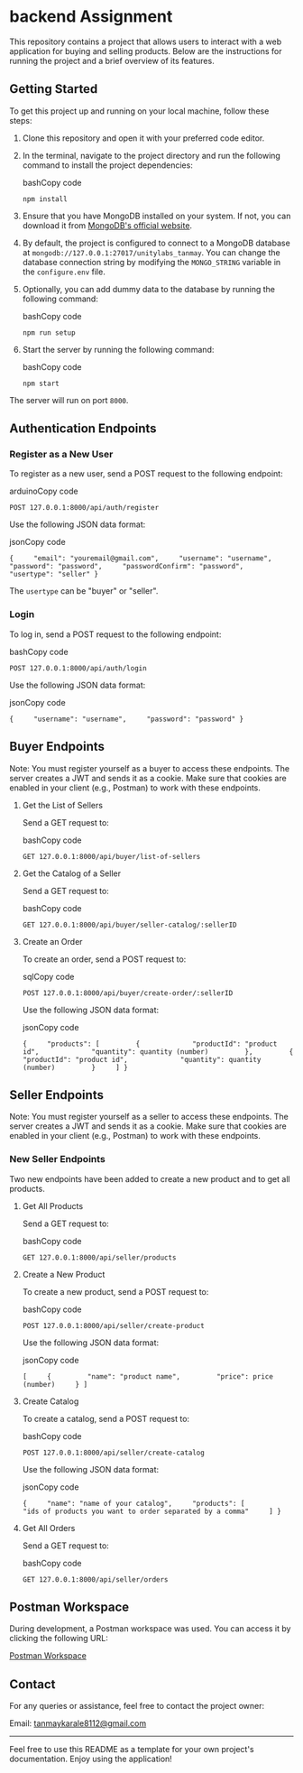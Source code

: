 # backend Assignment

This repository contains a project that allows users to interact with a web application for buying and selling products. Below are the instructions for running the project and a brief overview of its features.

## Getting Started

To get this project up and running on your local machine, follow these steps:

1.  Clone this repository and open it with your preferred code editor.
2.  In the terminal, navigate to the project directory and run the following command to install the project dependencies:

    bashCopy code

    `npm install`
    

3.  Ensure that you have MongoDB installed on your system. If not, you can download it from [MongoDB's official website](https://www.mongodb.com/try/download/community).
4.  By default, the project is configured to connect to a MongoDB database at `mongodb://127.0.0.1:27017/unitylabs_tanmay`. You can change the database connection string by modifying the `MONGO_STRING` variable in the `configure.env` file.
5.  Optionally, you can add dummy data to the database by running the following command:

    bashCopy code

    `npm run setup`

6.  Start the server by running the following command:

    bashCopy code

    `npm start`

The server will run on port `8000`.

## Authentication Endpoints

### Register as a New User

To register as a new user, send a POST request to the following endpoint:

arduinoCopy code

`POST 127.0.0.1:8000/api/auth/register`

Use the following JSON data format:

jsonCopy code

`{     "email": "youremail@gmail.com",     "username": "username",     "password": "password",     "passwordConfirm": "password",     "usertype": "seller" }`

The `usertype` can be "buyer" or "seller".

### Login

To log in, send a POST request to the following endpoint:

bashCopy code

`POST 127.0.0.1:8000/api/auth/login`

Use the following JSON data format:

jsonCopy code

`{     "username": "username",     "password": "password" }`

## Buyer Endpoints

Note: You must register yourself as a buyer to access these endpoints. The server creates a JWT and sends it as a cookie. Make sure that cookies are enabled in your client (e.g., Postman) to work with these endpoints.

1.  Get the List of Sellers

    Send a GET request to:

    bashCopy code

    `GET 127.0.0.1:8000/api/buyer/list-of-sellers`

2.  Get the Catalog of a Seller

    Send a GET request to:

    bashCopy code

    `GET 127.0.0.1:8000/api/buyer/seller-catalog/:sellerID`

3.  Create an Order

    To create an order, send a POST request to:

    sqlCopy code

    `POST 127.0.0.1:8000/api/buyer/create-order/:sellerID`

    Use the following JSON data format:

    jsonCopy code

    `{     "products": [         {             "productId": "product id",             "quantity": quantity (number)         },         {             "productId": "product id",             "quantity": quantity (number)         }     ] }`

## Seller Endpoints

Note: You must register yourself as a seller to access these endpoints. The server creates a JWT and sends it as a cookie. Make sure that cookies are enabled in your client (e.g., Postman) to work with these endpoints.

### New Seller Endpoints

Two new endpoints have been added to create a new product and to get all products.

1.  Get All Products

    Send a GET request to:

    bashCopy code

    `GET 127.0.0.1:8000/api/seller/products`

2.  Create a New Product

    To create a new product, send a POST request to:

    bashCopy code

    `POST 127.0.0.1:8000/api/seller/create-product`

    Use the following JSON data format:

    jsonCopy code

    `[     {         "name": "product name",         "price": price (number)     } ]`

3.  Create Catalog

    To create a catalog, send a POST request to:

    bashCopy code

    `POST 127.0.0.1:8000/api/seller/create-catalog`

    Use the following JSON data format:

    jsonCopy code

    `{     "name": "name of your catalog",     "products": [         "ids of products you want to order separated by a comma"     ] }`

4.  Get All Orders

    Send a GET request to:

    bashCopy code

    `GET 127.0.0.1:8000/api/seller/orders`

## Postman Workspace

During development, a Postman workspace was used. You can access it by clicking the following URL:

[Postman Workspace](https://app.getpostman.com/join-team?invite_code=aa31bd58e7ceca189da01824264c6740&target_code=eb4bdff50d19e3103a60e25c70cd572f)

## Contact

For any queries or assistance, feel free to contact the project owner:

Email: [tanmaykarale8112@gmail.com](mailto:tanmaykarale8112@gmail.com)

---

Feel free to use this README as a template for your own project's documentation. Enjoy using the application!
